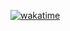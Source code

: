[![wakatime](https://wakatime.com/badge/user/145d5467-56bf-409e-b186-1787f0ef446c.svg)](https://wakatime.com/@145d5467-56bf-409e-b186-1787f0ef446c)
